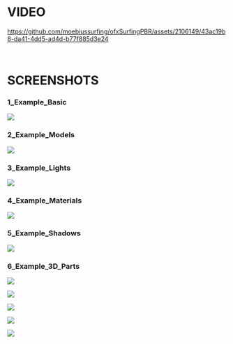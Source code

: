 # VIDEO

https://github.com/moebiussurfing/ofxSurfingPBR/assets/2106149/43ac19b8-da41-4dd5-ad4d-b77f885d3e24

</br>

# SCREENSHOTS

### 1_Example_Basic
![](1_Example_Basic/Capture.PNG)

### 2_Example_Models
![](2_Example_Models/Capture.PNG)

### 3_Example_Lights
![](3_Example_Lights/Capture.PNG)

### 4_Example_Materials
![](4_Example_Materials/Capture.PNG)

### 5_Example_Shadows
![](5_Example_Shadows/Capture.PNG)
 
### 6_Example_3D_Parts
![](6_Example_3D_Parts/Capture.PNG)

![](6_Example_3D_Parts/CaptureData.PNG)

![](6_Example_3D_Parts/CaptureData2.PNG)

![](6_Example_3D_Parts/CaptureData3.PNG)

![](6_Example_3D_Parts/CaptureData4.PNG)